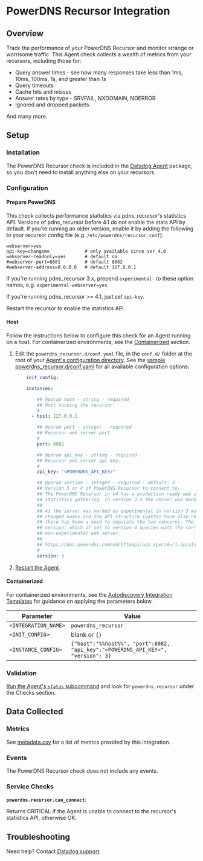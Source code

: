 # PowerDNS Recursor Integration

## Overview

Track the performance of your PowerDNS Recursor and monitor strange or worrisome traffic. This Agent check collects a wealth of metrics from your recursors, including those for:

* Query answer times - see how many responses take less than 1ms, 10ms, 100ms, 1s, and greater than 1s
* Query timeouts
* Cache hits and misses
* Answer rates by type - SRVFAIL, NXDOMAIN, NOERROR
* Ignored and dropped packets

And many more.

## Setup

### Installation

The PowerDNS Recursor check is included in the [Datadog Agent][1] package, so you don't need to install anything else on your recursors.

### Configuration

#### Prepare PowerDNS

This check collects performance statistics via pdns_recursor's statistics API. Versions of pdns_recursor before 4.1 do not enable the stats API by default. If you're running an older version, enable it by adding the following to your recursor config file (e.g. `/etc/powerdns/recursor.conf`):

   ```
   webserver=yes
   api-key=changeme             # only available since ver 4.0
   webserver-readonly=yes       # default no
   #webserver-port=8081         # default 8082
   #webserver-address=0.0.0.0   # default 127.0.0.1
   ```

If you're running pdns_recursor 3.x, prepend `experimental-` to these option names, e.g. `experimental-webserver=yes`.

If you're running pdns_recursor >= 4.1, just set `api-key`.

Restart the recursor to enable the statistics API.

#### Host

Follow the instructions below to configure this check for an Agent running on a host. For containerized environments, see the [Containerized](#containerized) section.

1. Edit the `powerdns_recursor.d/conf.yaml` file, in the `conf.d/` folder at the root of your [Agent's configuration directory][2]. See the [sample powerdns_recursor.d/conf.yaml][3] for all available configuration options:

    ```yaml
        init_config:

        instances:

            ## @param host - string - required
            ## Host running the recursor.
            #
          - host: 127.0.0.1

            ## @param port - integer - required
            ## Recursor web server port.
            #
            port: 8082

            ## @param api_key - string - required
            ## Recursor web server api key.
            #
            api_key: "<POWERDNS_API_KEY>"

            ## @param version - integer - required - default: 3
            ## Version 3 or 4 of PowerDNS Recursor to connect to.
            ## The PowerDNS Recursor in v4 has a production ready web server that allows for
            ## statistics gathering. In version 3.x the server was marked as experimental.
            ##
            ## As the server was marked as experimental in version 3 many of the metrics have
            ## changed names and the API structure (paths) have also changed. With these changes
            ## there has been a need to separate the two concerns. The check now has a key value
            ## version: which if set to version 4 queries with the correct API path on the
            ## non-experimental web server.
            ##
            ## https://doc.powerdns.com/md/httpapi/api_spec/#url-apiv1serversserver95idstatistics
            #
            version: 3
    ```

2. [Restart the Agent][4].

#### Containerized

For containerized environments, see the [Autodiscovery Integration Templates][5] for guidance on applying the parameters below.

| Parameter            | Value                                                                            |
|----------------------|----------------------------------------------------------------------------------|
| `<INTEGRATION_NAME>` | `powerdns_recursor`                                                              |
| `<INIT_CONFIG>`      | blank or `{}`                                                                    |
| `<INSTANCE_CONFIG>`  | `{"host":"%%host%%", "port":8082, "api_key":"<POWERDNS_API_KEY>", "version": 3}` |

### Validation

[Run the Agent's `status` subcommand][6] and look for `powerdns_recursor` under the Checks section.

## Data Collected

### Metrics

See [metadata.csv][7] for a list of metrics provided by this integration.

### Events

The PowerDNS Recursor check does not include any events.

### Service Checks
**`powerdns.recursor.can_connect`**:

Returns CRITICAL if the Agent is unable to connect to the recursor's statistics API, otherwise OK.

## Troubleshooting

Need help? Contact [Datadog support][8].

[1]: https://app.datadoghq.com/account/settings#agent
[2]: https://docs.datadoghq.com/agent/guide/agent-configuration-files/?tab=agentv6#agent-configuration-directory
[3]: https://github.com/DataDog/integrations-core/blob/master/powerdns_recursor/datadog_checks/powerdns_recursor/data/conf.yaml.example
[4]: https://docs.datadoghq.com/agent/guide/agent-commands/?tab=agentv6#start-stop-and-restart-the-agent
[5]: https://docs.datadoghq.com/agent/autodiscovery/integrations/
[6]: https://docs.datadoghq.com/agent/guide/agent-commands/?tab=agentv6#agent-status-and-information
[7]: https://github.com/DataDog/integrations-core/blob/master/powerdns_recursor/metadata.csv
[8]: https://docs.datadoghq.com/help
